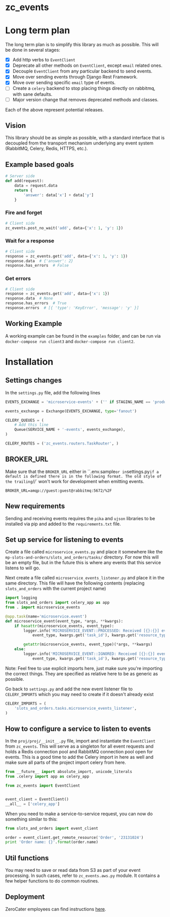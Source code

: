 # zc_events

# Long term plan

The long term plan is to simplify this library as much as possible. This will be done in several stages:

- [x] Add http verbs to `EventClient`
- [x] Deprecate all other methods on `EventClient`, except `email` related ones.
- [x] Decouple `EventClient` from any particular backend to send events.
- [x] Move over sending events through Django Rest Framework.
- [x] Move over sending specific `email` type of events.
- [ ] Create a `celery` backend to stop placing things directly on rabbitmq, with sane defaults.
- [ ] Major version change that removes deprecated methods and classes.

Each of the above represent potential releases.

## Vision

This library should be as simple as possible, with a standard interface that is decoupled from the transport mechanism underlying any event system (RabbitMQ, Celery, Redis, HTTPS, etc.).

## Example based goals

```python
# Server side
def add(request):
    data = request.data
    return {
        'answer': data['x'] + data['y']
    }
```

### Fire and forget

```python
# Client side
zc_events.post_no_wait('add', data={'x': 1, 'y': 1})
```

### Wait for a response

```python
# Client side
response = zc_events.get('add', data={'x': 1, 'y': 1})
response.data  # {'answer': 2}
response.has_errors  # False
```


### Get errors

```python
# Client side
response = zc_events.get('add', data={'x': 1})
response.data  # None
response.has_errors  # True
response.errors  # [{ 'type': 'KeyError', 'message': 'y' }]
```

## Working Example

A working example can be found in the `examples` folder, and can be run via `docker-compose run client3` and `docker-compose run client2`.

# Installation

## Settings changes

In the `settings.py` file, add the following lines

```python
EVENTS_EXCHANGE = 'microservice-events' + ('' if STAGING_NAME == 'production' else '-{}'.format(STAGING_NAME))

events_exchange = Exchange(EVENTS_EXCHANGE, type='fanout')

CELERY_QUEUES = (
    # Add this line
    Queue(SERVICE_NAME + '-events', events_exchange),
)

CELERY_ROUTES = ('zc_events.routers.TaskRouter', )
```

## BROKER_URL

Make sure that the `BROKER_URL` either in ``.env.sample` or in `settings.py` if a default is defined there is in the following format. The old style of the trailing `//` won't work for development when emitting events.

```
BROKER_URL=amqp://guest:guest@rabbitmq:5672/%2F
```

## New requirements

Sending and receiving events requires the `pika` and `ujson` libraries to be installed via pip and added to the `requirements.txt` file.

## Set up service for listening to events

Create a file called `microservice_events.py` and place it somewhere like the `mp-slots-and-orders/slots_and_orders/tasks/` directory. For now this will be an empty file, but in the future this is where any events that this service listens to will go.

Next create a file called `microservice_events_listener.py` and place it in the same directory. This file will have the following contents (replacing `slots_and_orders` with the current project name)

```python
import logging
from slots_and_orders import celery_app as app
from . import microservice_events

@app.task(name='microservice.event')
def microservice_event(event_type, *args, **kwargs):
    if hasattr(microservice_events, event_type):
        logger.info('MICROSERVICE_EVENT::PROCESSED: Received [{}:{}] event for object ({}:{}) and user {}'.format(
            event_type, kwargs.get('task_id'), kwargs.get('resource_type'), kwargs.get('resource_id'), kwargs.get('user_id')))

        getattr(microservice_events, event_type)(*args, **kwargs)
    else:
        logger.info('MICROSERVICE_EVENT::IGNORED: Received [{}:{}] event for object ({}:{}) and user {}'.format(
            event_type, kwargs.get('task_id'), kwargs.get('resource_type'), kwargs.get('resource_id'), kwargs.get('user_id')))

```

Note: Feel free to use explicit imports here, just make sure you're importing the correct things. They are specified as relative here to be as generic as possible.

Go back to `settings.py` and add the new event listener file to `CELERY_IMPORTS` which you may need to create if it doesn't already exist

```python
CELERY_IMPORTS = (
    'slots_and_orders.tasks.microservice_events_listener',
)
```

## How to configure a service to listen to events

In the `proj/proj/__init__.py` file, import and instantiate the `EventClient` from `zc_events`. This will serve as a singleton for all event requests and holds a Redis connection pool and RabbitMQ connection pool open for events. This is a good time to add the Celery import in here as well and make sure all parts of the project import celery from here.

```python
from __future__ import absolute_import, unicode_literals
from .celery import app as celery_app

from zc_events import EventClient


event_client = EventClient()
__all__ = ['celery_app']
```

When you need to make a service-to-service request, you can now do something similar to this:

```python
from slots_and_orders import event_client

order = event_client.get_remote_resource('Order', '23131024')
print 'Order name: {}'.format(order.name)
```

## Util functions

You may need to save or read data from S3 as part of your event processing. In such cases, refer to `zc_events.aws.py` module. It contains a few helper functions to do common routines. 

## Deployment

ZeroCater employees can find
instructions [here](https://github.com/ZeroCater/mp-planning/blob/master/devops/deploying_to_pypi.md).
